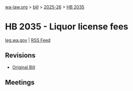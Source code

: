 [wa-law.org](/) > [bill](/bill/) > [2025-26](/bill/2025-26/) > [HB 2035](/bill/2025-26/hb/2035/)

# HB 2035 - Liquor license fees
[leg.wa.gov](https://app.leg.wa.gov/billsummary?BillNumber=2035&Year=2025&Initiative=false) | [RSS Feed](./rss.xml)

## Revisions
* [Original Bill](1/)

## Meetings